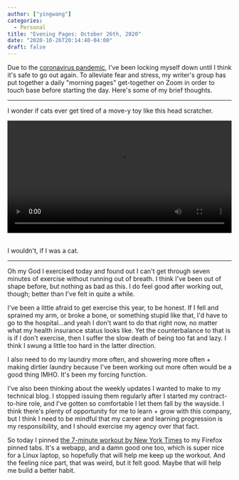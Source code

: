 ```yaml
---
author: ["yingwang"]
categories:
  - Personal
title: "Evening Pages: October 26th, 2020"
date: "2020-10-26T20:14:40-04:00"
draft: false
---
```


Due to the [coronavirus
pandemic](https://en.wikipedia.org/wiki/2019-20_coronavirus_pandemic), I've been
locking myself down until I think it's safe to go out again. To alleviate fear
and stress, my writer's group has put together a daily "morning pages"
get-together on Zoom in order to touch base before starting the day. Here's some
of my brief thoughts.

---

I wonder if cats ever get tired of a move-y toy like this head scratcher.

<!-- https://stackoverflow.com/a/26276254 -->
<video style="width: 100%; width: -moz-available; width: -webkit-fill-available; width: fill-available; max-width: 100%;" controls>
    <source src="/video/posts/2020/10/26/evening_pages.mp4" type="video/mp4">
    Your browser does not support HTML5 video.
</video>
<br/>
<br/>

I wouldn't, if I was a cat.

---

Oh my God I exercised today and found out I can't get through seven minutes of
exercise without running out of breath. I think I've been out of shape before,
but nothing as bad as this. I do feel good after working out, though; better
than I've felt in quite a while.

I've been a little afraid to get exercise this year, to be honest. If I fell and
sprained my arm, or broke a bone, or something stupid like that, I'd have to go
to the hospital...and yeah I don't want to do that right now, no matter what my
health insurance status looks like. Yet the counterbalance to that is is if I
don't exercise, then I suffer the slow death of being too fat and lazy. I think
I swung a little too hard in the latter direction.

I also need to do my laundry more often, and showering more often + making
dirtier laundry because I've been working out more often would be a good thing
IMHO. It's been my forcing function.

I've also been thinking about the weekly updates I wanted to make to my
technical blog. I stopped issuing them regularly after I started my
contract-to-hire role, and I've gotten so comfortable I let them fall by the
wayside. I think there's plenty of opportunity for me to learn + grow with this
company, but I think I need to be mindful that my career and learning
progression is my responsibility, and I should exercise my agency over that
fact.

So today I pinned [the 7-minute workout by New York
Times](https://www.nytimes.com/interactive/projects/well/workouts/) to my
Firefox pinned tabs. It's a webapp, and a damn good one too, which is super nice
for a Linux laptop, so hopefully that will help me keep up the workout. And the
feeling nice part, that was weird, but it felt good. Maybe that will help me
build a better habit.
